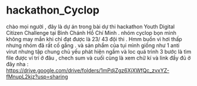 # hackathon_Cyclop

chào mọi người , đây là dự án trong bài dự thi hackathon Youth Digital Citizen Challenge tại Bình Chánh Hồ Chí Minh . nhóm cyclop bọn mình không may mắn khi chỉ đạt được là 23/ 43 đội thi . Hmm buồn vì hơi thấp nhưng nhóm đã rất cố gắng . và sản phẩm của tụi mình giống như 1 anti virut nhưng tập chung chủ yếu phát hiện ngầm và loc quá trình 3 bước là tìm file được ví trí ở đâu , chech sum và cuối cùng là xem chữ kí  và link đầy đủ ở đây nha : https://drive.google.com/drive/folders/1mPdjZgz6XjXWfQc_zvxYZ-fMnupL2kjz?usp=sharing
